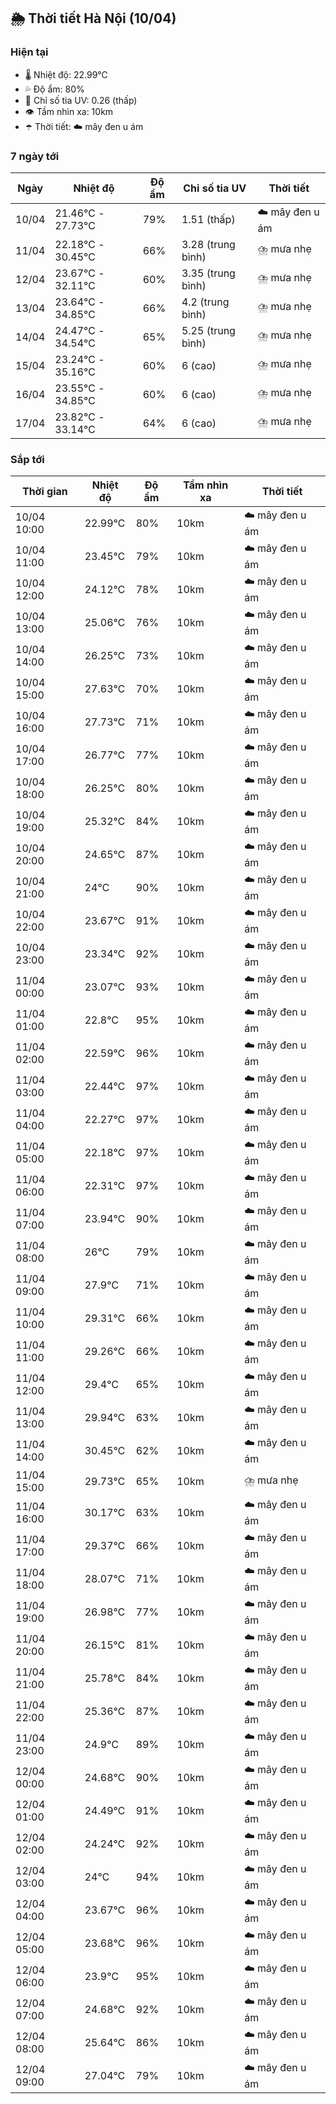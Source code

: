 ## 🌦️ Thời tiết Hà Nội (10/04)

### Hiện tại

- 🌡️ Nhiệt độ: 22.99℃
- 💦 Độ ẩm: 80%
- 🌟 Chỉ số tia UV: 0.26 (thấp)
- 👁️ Tầm nhìn xa: 10km
- ☂️ Thời tiết: ☁️ mây đen u ám

### 7 ngày tới

| Ngày | Nhiệt độ | Độ ẩm | Chỉ số tia UV | Thời tiết |
| --- | --- | --- | --- | --- |
| 10/04 | 21.46℃ - 27.73℃ | 79% | 1.51 (thấp) | ☁️ mây đen u ám |
| 11/04 | 22.18℃ - 30.45℃ | 66% | 3.28 (trung bình) | ⛈️ mưa nhẹ |
| 12/04 | 23.67℃ - 32.11℃ | 60% | 3.35 (trung bình) | ⛈️ mưa nhẹ |
| 13/04 | 23.64℃ - 34.85℃ | 66% | 4.2 (trung bình) | ⛈️ mưa nhẹ |
| 14/04 | 24.47℃ - 34.54℃ | 65% | 5.25 (trung bình) | ⛈️ mưa nhẹ |
| 15/04 | 23.24℃ - 35.16℃ | 60% | 6 (cao) | ⛈️ mưa nhẹ |
| 16/04 | 23.55℃ - 34.85℃ | 60% | 6 (cao) | ⛈️ mưa nhẹ |
| 17/04 | 23.82℃ - 33.14℃ | 64% | 6 (cao) | ⛈️ mưa nhẹ |

### Sắp tới

| Thời gian | Nhiệt độ | Độ ẩm | Tầm nhìn xa | Thời tiết |
| --- | --- | --- | --- | --- |
| 10/04 10:00 | 22.99℃ | 80% | 10km | ☁️ mây đen u ám |
| 10/04 11:00 | 23.45℃ | 79% | 10km | ☁️ mây đen u ám |
| 10/04 12:00 | 24.12℃ | 78% | 10km | ☁️ mây đen u ám |
| 10/04 13:00 | 25.06℃ | 76% | 10km | ☁️ mây đen u ám |
| 10/04 14:00 | 26.25℃ | 73% | 10km | ☁️ mây đen u ám |
| 10/04 15:00 | 27.63℃ | 70% | 10km | ☁️ mây đen u ám |
| 10/04 16:00 | 27.73℃ | 71% | 10km | ☁️ mây đen u ám |
| 10/04 17:00 | 26.77℃ | 77% | 10km | ☁️ mây đen u ám |
| 10/04 18:00 | 26.25℃ | 80% | 10km | ☁️ mây đen u ám |
| 10/04 19:00 | 25.32℃ | 84% | 10km | ☁️ mây đen u ám |
| 10/04 20:00 | 24.65℃ | 87% | 10km | ☁️ mây đen u ám |
| 10/04 21:00 | 24℃ | 90% | 10km | ☁️ mây đen u ám |
| 10/04 22:00 | 23.67℃ | 91% | 10km | ☁️ mây đen u ám |
| 10/04 23:00 | 23.34℃ | 92% | 10km | ☁️ mây đen u ám |
| 11/04 00:00 | 23.07℃ | 93% | 10km | ☁️ mây đen u ám |
| 11/04 01:00 | 22.8℃ | 95% | 10km | ☁️ mây đen u ám |
| 11/04 02:00 | 22.59℃ | 96% | 10km | ☁️ mây đen u ám |
| 11/04 03:00 | 22.44℃ | 97% | 10km | ☁️ mây đen u ám |
| 11/04 04:00 | 22.27℃ | 97% | 10km | ☁️ mây đen u ám |
| 11/04 05:00 | 22.18℃ | 97% | 10km | ☁️ mây đen u ám |
| 11/04 06:00 | 22.31℃ | 97% | 10km | ☁️ mây đen u ám |
| 11/04 07:00 | 23.94℃ | 90% | 10km | ☁️ mây đen u ám |
| 11/04 08:00 | 26℃ | 79% | 10km | ☁️ mây đen u ám |
| 11/04 09:00 | 27.9℃ | 71% | 10km | ☁️ mây đen u ám |
| 11/04 10:00 | 29.31℃ | 66% | 10km | ☁️ mây đen u ám |
| 11/04 11:00 | 29.26℃ | 66% | 10km | ☁️ mây đen u ám |
| 11/04 12:00 | 29.4℃ | 65% | 10km | ☁️ mây đen u ám |
| 11/04 13:00 | 29.94℃ | 63% | 10km | ☁️ mây đen u ám |
| 11/04 14:00 | 30.45℃ | 62% | 10km | ☁️ mây đen u ám |
| 11/04 15:00 | 29.73℃ | 65% | 10km | ⛈️ mưa nhẹ |
| 11/04 16:00 | 30.17℃ | 63% | 10km | ☁️ mây đen u ám |
| 11/04 17:00 | 29.37℃ | 66% | 10km | ☁️ mây đen u ám |
| 11/04 18:00 | 28.07℃ | 71% | 10km | ☁️ mây đen u ám |
| 11/04 19:00 | 26.98℃ | 77% | 10km | ☁️ mây đen u ám |
| 11/04 20:00 | 26.15℃ | 81% | 10km | ☁️ mây đen u ám |
| 11/04 21:00 | 25.78℃ | 84% | 10km | ☁️ mây đen u ám |
| 11/04 22:00 | 25.36℃ | 87% | 10km | ☁️ mây đen u ám |
| 11/04 23:00 | 24.9℃ | 89% | 10km | ☁️ mây đen u ám |
| 12/04 00:00 | 24.68℃ | 90% | 10km | ☁️ mây đen u ám |
| 12/04 01:00 | 24.49℃ | 91% | 10km | ☁️ mây đen u ám |
| 12/04 02:00 | 24.24℃ | 92% | 10km | ☁️ mây đen u ám |
| 12/04 03:00 | 24℃ | 94% | 10km | ☁️ mây đen u ám |
| 12/04 04:00 | 23.67℃ | 96% | 10km | ☁️ mây đen u ám |
| 12/04 05:00 | 23.68℃ | 96% | 10km | ☁️ mây đen u ám |
| 12/04 06:00 | 23.9℃ | 95% | 10km | ☁️ mây đen u ám |
| 12/04 07:00 | 24.68℃ | 92% | 10km | ☁️ mây đen u ám |
| 12/04 08:00 | 25.64℃ | 86% | 10km | ☁️ mây đen u ám |
| 12/04 09:00 | 27.04℃ | 79% | 10km | ☁️ mây đen u ám |
